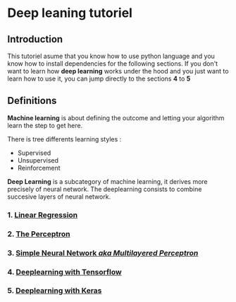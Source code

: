 # Deep leaning tutoriel

## Introduction

This tutoriel asume that you know how to use python language and you know how to install dependencies for the following sections.
If you don't want to learn how **deep learning** works under the hood and you just want to learn how to use it, you can jump directly to the sections **4** to **5**

## Definitions

**Machine learning** is about defining the outcome and letting your algorithm learn the step to get here.

There is tree differents learning styles :
 * Supervised
 * Unsupervised
 * Reinforcement
 
**Deep Learning** is a subcategory of machine learning, it derives more precisely of neural network. The deeplearning consists to combine succesive layers of neural network.
### 1. [Linear Regression](https://nicolas-constanty.github.io/DeepLearning-Tutorial/linear_regression)
### 2. [The Perceptron](https://github.com/Nicolas-Constanty/DeepLearning-Tutorial/blob/master/The%20Perceptron/Perceptron.ipynb)
### 3. [Simple Neural Network *aka Multilayered Perceptron*](https://github.com/Nicolas-Constanty/DeepLearning-Tutorial/blob/master/Multilayered%20Perceptron/Simple%20Neural%20Network.ipynb)
### 4. [Deeplearning with Tensorflow](https://github.com/Nicolas-Constanty/DeepLearning-Tutorial/blob/master/Deep%20learning%20with%20tensorflow/Deep%20learning%20with%20tensorflow.ipynb)
### 5. [Deeplearning with Keras](https://github.com/Nicolas-Constanty/DeepLearning-Tutorial/blob/master/Deep%20learning%20with%20keras/Deep%20learning%20with%20Keras.ipynb)
